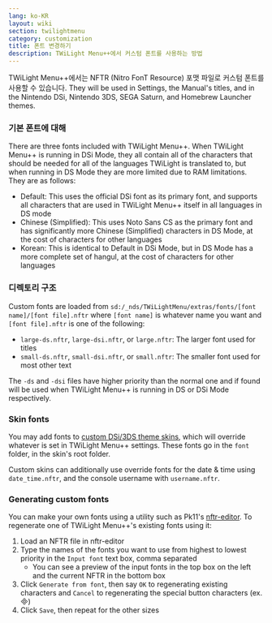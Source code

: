 ```yaml
---
lang: ko-KR
layout: wiki
section: twilightmenu
category: customization
title: 폰트 변경하기
description: TWiLight Menu++에서 커스텀 폰트를 사용하는 방법
---
```


TWiLight Menu++에서는 NFTR (Nitro FonT Resource) 포맷 파일로 커스텀 폰트를 사용할 수 있습니다. They will be used in Settings, the Manual's titles, and in the Nintendo DSi, Nintendo 3DS, SEGA Saturn, and Homebrew Launcher themes.

### 기본 폰트에 대해
There are three fonts included with TWiLight Menu++. When TWiLight Menu++ is running in DSi Mode, they all contain all of the characters that should be needed for all of the languages TWiLight is translated to, but when running in DS Mode they are more limited due to RAM limitations. They are as follows:
- Default: This uses the official DSi font as its primary font, and supports all characters that are used in TWiLight Menu++ itself in all languages in DS mode
- Chinese (Simplified): This uses Noto Sans CS as the primary font and has significantly more Chinese (Simplified) characters in DS Mode, at the cost of characters for other languages
- Korean: This is identical to Default in DSi Mode, but in DS Mode has a more complete set of hangul, at the cost of characters for other languages

### 디렉토리 구조
Custom fonts are loaded from `sd:/_nds/TWiLightMenu/extras/fonts/[font name]/[font file].nftr` where `[font name]` is whatever name you want and `[font file].nftr` is one of the following:
- `large-ds.nftr`, `large-dsi.nftr`, or `large.nftr`: The larger font used for titles
- `small-ds.nftr`, `small-dsi.nftr`, or `small.nftr`: The smaller font used for most other text

The `-ds` and `-dsi` files have higher priority than the normal one and if found will be used when TWiLight Menu++ is running in DS or DSi Mode respectively.

### Skin fonts
You may add fonts to [custom DSi/3DS theme skins](custom-dsi-3ds-skins), which will override whatever is set in TWiLight Menu++ settings. These fonts go in the `font` folder, in the skin's root folder.

Custom skins can additionally use override fonts for the date & time using `date_time.nftr`, and the console username with `username.nftr`.

### Generating custom fonts
You can make your own fonts using a utility such as Pk11's [nftr-editor](https://pk11.us/nftr-editor/). To regenerate one of TWiLight Menu++'s existing fonts using it:
1. Load an NFTR file in nftr-editor
1. Type the names of the fonts you want to use from highest to lowest priority in the `Input font` text box, comma separated
   - You can see a preview of the input fonts in the top box on the left and the current NFTR in the bottom box
1. Click `Generate from font`, then say `OK` to regenerating existing characters and `Cancel` to regenerating the special button characters (ex. &#xE000;)
1. Click `Save`, then repeat for the other sizes
